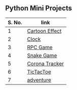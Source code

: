 ## Python Mini Projects

| S. No. | link |
|--------|--------------|
| 1 | [Cartoon Effect](https://github.com/Code-With-Aagam/Cartoon-Effect)
| 2 | [Clock](https://github.com/Code-With-Aagam/My-Clock)
| 3 | [RPC Game](https://github.com/Code-With-Aagam/Python-Projects/blob/main/RPC%20game/RPC.py)
| 4 | [Snake Game](https://github.com/Code-With-Aagam/Python-Projects/blob/main/Snake%20game/snake.py)
| 5 | [Corona Tracker](https://github.com/Code-With-Aagam/CoronaTracker)
| 6 | [TicTacToe](https://github.com/Code-With-Aagam/Python-Projects/blob/main/TicTacToe/TTT.py)
| 7 | [adventure](https://github.com/Code-With-Aagam/Python-Projects/blob/main/adventure.py)
